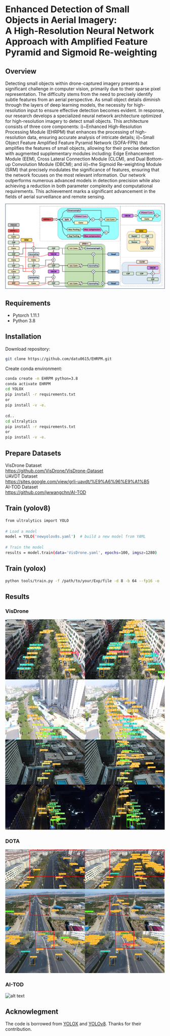# Enhanced Detection of Small Objects in Aerial Imagery:<br/>A High-Resolution Neural Network Approach with Amplified Feature Pyramid and Sigmoid Re-weighting

## Overview
Detecting small objects within drone-captured imagery presents a significant challenge in computer vision, primarily due to their sparse pixel representation.
The difficulty stems from the need to precisely identify subtle features from an aerial perspective.
As small object details diminish through the layers of deep learning models, the necessity for high-resolution input to ensure effective detection becomes evident.
In response, our research develops a specialized neural network architecture optimized for high-resolution imagery to detect small objects.
This architecture consists of three core components: i)~Enhanced High-Resolution Processing Module (EHRPM) that enhances the processing of high-resolution data, ensuring accurate analysis of intricate details; ii)~Small Object Feature Amplified Feature Pyramid Network (SOFA-FPN) that amplifies the features of small objects, allowing for their precise detection with augmented supplementary modules including: Edge Enhancement Module (EEM), Cross Lateral Connection Module (CLCM), and Dual Bottom-up Convolution Module (DBCM); and iii)~the Sigmoid Re-weighting Module (SRM) that precisely modulates the significance of features, ensuring that the network focuses on the most relevant information.
Our network outperforms numerous advanced models in detection precision while also achieving a reduction in both parameter complexity and computational requirements. This achievement marks a significant advancement in the fields of aerial surveillance and remote sensing. 

![alt text](/assets/over_arch.png)


## Requirements
- Pytorch 1.11.1
- Python 3.8

## Installation
Download repository:
```bash
git clone https://github.com/datu0615/EHRPM.git
```

Create conda environment:
```bash
conda create -n EHRPM python=3.8
conda activate EHRPM
cd YOLOX
pip install -r requirements.txt
or
pip install -v -e.

cd..
cd ultralytics
pip install -r requirements.txt
or
pip install -v -e.
```

## Prepare Datasets

VisDrone Dataset  
<https://github.com/VisDrone/VisDrone-Dataset>  
UAVDT Dataset  
<https://sites.google.com/view/grli-uavdt/%E9%A6%96%E9%A1%B5>  
AI-TOD Dataset  
<https://github.com/jwwangchn/AI-TOD>  


## Train (yolov8)

```bash
from ultralytics import YOLO

# Load a model
model = YOLO('newyolov8s.yaml')  # build a new model from YAML

# Train the model
results = model.train(data='VisDrone.yaml', epochs=100, imgsz=1280)
```


## Train (yolox)

```bash
python tools/train.py -f /path/to/your/Exp/file -d 8 -b 64 --fp16 -o
```


## Results
### VisDrone  
![alt text](/assets/visdrone.png)  
### DOTA  
![alt text](/assets/vd_uavdt2.png)  
### AI-TOD  
![alt text](/assets/aitod.png)  

## Acknowlegment
The code is borrowed from [YOLOX](https://github.com/Megvii-BaseDetection/YOLOX) and [YOLOv8](https://github.com/ultralytics/ultralytics). Thanks for their contribution.
